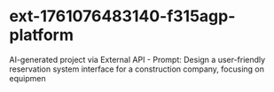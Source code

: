 # ext-1761076483140-f315agp-platform
AI-generated project via External API - Prompt: Design a user-friendly reservation system interface for a construction company, focusing on equipmen
